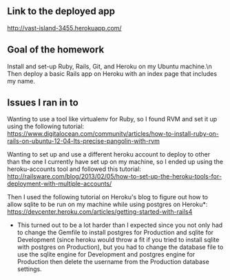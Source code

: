 Link to the deployed app
------------------------
http://vast-island-3455.herokuapp.com/

Goal of the homework
--------------------
Install and set-up Ruby, Rails, Git, and Heroku on my Ubuntu machine.\n
Then deploy a basic Rails app on Heroku with an index page that includes my name.

Issues I ran in to
------------------

Wanting to use a tool like virtualenv for Ruby, so I found RVM and set it up using the following tutorial:
https://www.digitalocean.com/community/articles/how-to-install-ruby-on-rails-on-ubuntu-12-04-lts-precise-pangolin-with-rvm

Wanting to set up and use a different heroku account to deploy to other than the one I currently have set up on my machine, so I ended up using the heroku-accounts tool and followed this tutorial:
http://railsware.com/blog/2013/02/05/how-to-set-up-the-heroku-tools-for-deployment-with-multiple-accounts/

Then I used the following tutorial on Heroku's blog to figure out how to allow sqlite to be run on my machine while using postgres on Heroku*:
https://devcenter.heroku.com/articles/getting-started-with-rails4


* This turned out to be a lot harder than I expected since you not only had to change the Gemfile to install postgres for Production and sqlite for Development (since heroku would throw a fit if you tried to install sqlite with postgres on Production), but you had to change the database file to use the sqlite engine for Development and postgres engine for Production then delete the username from the Production database settings.





